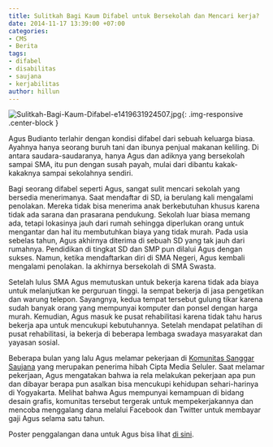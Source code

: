 ```yaml
---
title: Sulitkah Bagi Kaum Difabel untuk Bersekolah dan Mencari kerja?
date: 2014-11-17 13:39:00 +07:00
categories:
- CMS
- Berita
tags:
- difabel
- disabilitas
- saujana
- kerjabilitas
author: hillun
---
```


![Sulitkah-Bagi-Kaum-Difabel-e1419631924507.jpg](/uploads/Sulitkah-Bagi-Kaum-Difabel-e1419631924507.jpg){: .img-responsive .center-block }

Agus Budianto terlahir dengan kondisi difabel dari sebuah keluarga biasa. Ayahnya hanya seorang buruh tani dan ibunya penjual makanan keliling. Di antara saudara-saudaranya, hanya Agus dan adiknya yang bersekolah sampai SMA, itu pun dengan susah payah, mulai dari dibantu kakak-kakaknya sampai sekolahnya sendiri.

Bagi seorang difabel seperti Agus, sangat sulit mencari sekolah yang bersedia menerimanya. Saat mendaftar di SD, ia berulang kali mengalami penolakan. Mereka tidak bisa menerima anak berkebutuhan khusus karena tidak ada sarana dan prasarana pendukung. Sekolah luar biasa memang ada, tetapi lokasinya jauh dari rumah sehingga diperlukan orang untuk mengantar dan hal itu membutuhkan biaya yang tidak murah. Pada usia sebelas tahun, Agus akhirnya diterima di sebuah SD yang tak jauh dari rumahnya. Pendidikan di tingkat SD dan SMP pun dilalui Agus dengan sukses. Namun, ketika mendaftarkan diri di SMA Negeri, Agus kembali mengalami penolakan. Ia akhirnya bersekolah di SMA Swasta.

Setelah lulus SMA Agus memutuskan untuk bekerja karena tidak ada biaya untuk melanjutkan ke perguruan tinggi. Ia sempat bekerja di jasa pengetikan dan warung telepon. Sayangnya, kedua tempat tersebut gulung tikar karena sudah banyak orang yang mempunyai komputer dan ponsel dengan harga murah. Kemudian, Agus masuk ke pusat rehabilitasi karena tidak tahu harus bekerja apa untuk mencukupi kebutuhannya. Setelah mendapat pelatihan di pusat rehabilitasi, ia bekerja di beberapa lembaga swadaya masyarakat dan yayasan sosial.

Beberapa bulan yang lalu Agus melamar pekerjaan di [Komunitas Sanggar Saujana](http://ciptamedia.org/wiki/Komuntas_Sanggar_Saujana) yang merupakan penerima hibah Cipta Media Seluler. Saat melamar pekerjaan, Agus mengatakan bahwa ia rela melakukan pekerjaan apa pun dan dibayar berapa pun asalkan bisa mencukupi kehidupan sehari-harinya di Yogyakarta. Melihat bahwa Agus mempunyai kemampuan di bidang desain grafis, komunitas tersebut tergerak untuk mempekerjakannya dan mencoba menggalang dana melalui Facebook dan Twitter untuk membayar gaji Agus selama satu tahun.

Poster penggalangan dana untuk Agus bisa lihat [di sini](https://twitter.com/jangnyengir/status/509684566517223424).